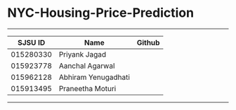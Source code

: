 # NYC-Housing-Price-Prediction


-------------------------------------------------
|   SJSU ID    |         Name       |   Github  |
|--------------|--------------------|-----------|
|  015280330   | Priyank Jagad      |           |
|  015923778   | Aanchal Agarwal    |           |
|  015962128   | Abhiram Yenugadhati|           |
|  015913495   | Praneetha Moturi   |           |
-------------------------------------------------
